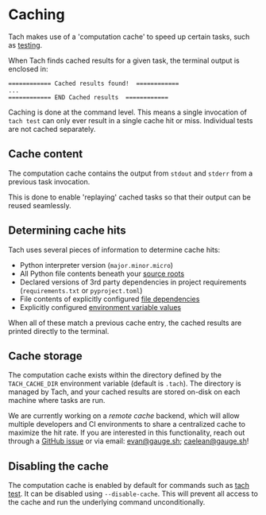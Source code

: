 # Caching

Tach makes use of a 'computation cache' to speed up certain tasks, such as [testing](commands.md#tach-test).

When Tach finds cached results for a given task, the terminal output is enclosed in:

```
============ Cached results found!  ============
...
============ END Cached results  ============
```

Caching is done at the command level. This means a single invocation of `tach test` can only ever result in a single cache hit or miss. Individual tests are not cached separately.

## Cache content

The computation cache contains the output from `stdout` and `stderr` from a previous task invocation.

This is done to enable 'replaying' cached tasks so that their output can be reused seamlessly.

## Determining cache hits

Tach uses several pieces of information to determine cache hits:

- Python interpreter version (`major.minor.micro`)
- All Python file contents beneath your [source roots](configuration.md#source-roots)
- Declared versions of 3rd party dependencies in project requirements (`requirements.txt` or `pyproject.toml`)
- File contents of explicitly configured [file dependencies](configuration.md#cache)
- Explicitly configured [environment variable values](configuration.md#cache)

When all of these match a previous cache entry, the cached results are printed directly to the terminal.

## Cache storage

The computation cache exists within the directory defined by the `TACH_CACHE_DIR` environment variable (default is `.tach`). The directory is managed by Tach, and your cached results are stored on-disk on each machine where tasks are run.

We are currently working on a _remote cache_ backend, which will allow multiple developers and CI environments to share a centralized cache to maximize the hit rate. If you are interested in this functionality, reach out through a [GitHub issue](https://github.com/gauge-sh/tach/issues) or via email: [evan@gauge.sh](mailto://evan@gauge.sh); [caelean@gauge.sh](mailto://caelean@gauge.sh)!

## Disabling the cache

The computation cache is enabled by default for commands such as [tach test](commands.md#tach-test). It can be disabled using `--disable-cache`. This will prevent all access to the cache and run the underlying command unconditionally.
